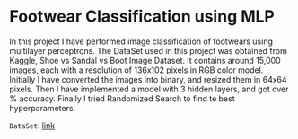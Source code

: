 # Footwear Classification using MLP

In this project I have performed image classification of footwears using multilayer perceptrons. The DataSet used in this project was obtained from Kaggle, Shoe vs Sandal vs Boot Image Dataset. It contains around 15,000 images, each with a resolution of 136x102 pixels in RGB color model.  
Initially I have converted the images into binary, and resized them in 64x64 pixels. Then I have implemented a model with 3 hidden layers, and got over % accuracy. Finally I tried Randomized Search to find te best hyperparameters.

`DataSet`: [link](https://www.kaggle.com/datasets/hasibalmuzdadid/shoe-vs-sandal-vs-boot-dataset-15k-images)
